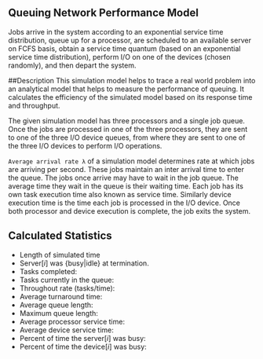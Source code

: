 ## Queuing Network Performance Model
Jobs arrive in the system according to an exponential service time distribution, queue up for a processor, are scheduled to an available server on FCFS basis, obtain a service time quantum (based on an exponential service time distribution), perform I/O on one of the devices (chosen randomly), and then depart the system.

##Description
This simulation model helps to trace a real world problem into an analytical model that helps to measure the performance of queuing. It calculates the efficiency of the simulated model based on its response time and throughput.

The given simulation model has three processors and a single job queue. Once the jobs are processed in one of the three processors, they are sent to one of the three I/O device queues, from where they are sent to one of the three I/O devices to perform I/O operations.

`Average arrival rate λ` of a simulation model determines rate at which jobs are arriving per second. These jobs maintain an inter arrival time to enter the queue. The jobs once arrive may have to wait in the job queue. The average time they wait in the queue is their waiting time. Each job has its own task execution time also known as service time. Similarly device execution time is the time each job is processed in the I/O device. Once both processor and device execution is complete, the job exits the system.

## Calculated Statistics
* Length of simulated time
* Server[*i*] was {busy|idle} at termination.
* Tasks completed:
* Tasks currently in the queue:
* Throughout rate (tasks/time):
* Average turnaround time:
* Average queue length:
* Maximum queue length:
* Average processor service time:
* Average device service time:
* Percent of time the server[*i*] was busy:
* Percent of time the device[*i*] was busy:
